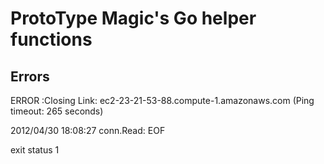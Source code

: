 # ProtoType Magic's Go helper functions


## Errors

ERROR :Closing Link: ec2-23-21-53-88.compute-1.amazonaws.com (Ping timeout: 265 seconds)

2012/04/30 18:08:27 conn.Read: EOF

exit status 1
